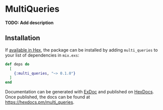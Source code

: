 # MultiQueries

**TODO: Add description**

## Installation

If [available in Hex](https://hex.pm/docs/publish), the package can be installed
by adding `multi_queries` to your list of dependencies in `mix.exs`:

```elixir
def deps do
  [
    {:multi_queries, "~> 0.1.0"}
  ]
end
```

Documentation can be generated with [ExDoc](https://github.com/elixir-lang/ex_doc)
and published on [HexDocs](https://hexdocs.pm). Once published, the docs can
be found at <https://hexdocs.pm/multi_queries>.

